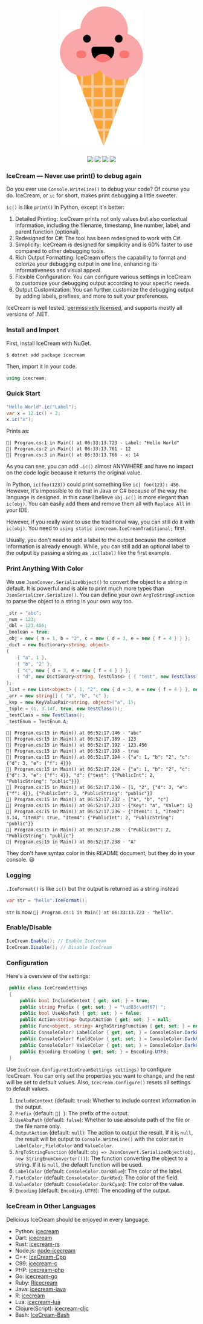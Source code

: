 <h1 align="center">
  <img src="logo.svg" width="220px" height="370px" alt="icecream">
</h1>

<p align="center">
  <a href="https://www.nuget.org/packages/icecream"><img src="https://img.shields.io/badge/nuget-v2.0.1-blue"></a>
  <a href="https://github.com/WAcry/icecream-csharp/actions/workflows/build-and-test.yml"><img src="https://github.com/gruns/icecream/actions/workflows/ci.yml/badge.svg"></a>
  <a href="https://github.com/WAcry/icecream-csharp/blob/master/LICENSE.md"><img src="https://img.shields.io/badge/license-MIT-green"></a>
  <a href="https://dotnet.microsoft.com/en-us/"><img src="https://img.shields.io/badge/.net-7|6|5|4.5|Core 3|Standard 2.0-blue"></a>
</p>

### IceCream — Never use print() to debug again

Do you ever use `Console.WriteLine()` to debug your code? Of course you
do. IceCream, or `ic` for short, makes print debugging a little sweeter.

`ic()` is like `print()` in Python, except it's better:

1. Detailed Printing: IceCream prints not only values but also contextual information, including the filename,
   timestamp, line number, label, and parent function (optional).
2. Redesigned for C#: The tool has been redesigned to work with C#.
3. Simplicity: IceCream is designed for simplicity and is 60% faster to use compared to other debugging tools.
4. Rich Output Formatting: IceCream offers the capability to format and colorize your debugging output in one line,
   enhancing its informativeness and visual appeal.
5. Flexible Configuration: You can configure various settings in IceCream to customize your debugging output according
   to your specific needs.
6. Output Customization: You can further customize the debugging output by adding labels, prefixes, and more to suit
   your preferences.

IceCream is well tested, [permissively licensed](LICENSE.txt), and
supports mostly all versions of .NET.

### Install and Import

First, install IceCream with NuGet.

```
$ dotnet add package icecream
```

Then, import it in your code.

```csharp
using icecream;
```

### Quick Start

```csharp
"Hello World".ic("Label");
var x = 12.ic() + 2;
x.ic("x");
```

Prints as:

```
🍧| Program.cs:1 in Main() at 06:33:13.723 - Label: "Hello World"
🍧| Program.cs:2 in Main() at 06:33:13.761 - 12
🍧| Program.cs:3 in Main() at 06:33:13.766 - x: 14
```

As you can see, you can add `.ic()` almost ANYWHERE and have no impact on the code logic because it returns the original
value.

In Python, `ic(foo(123))` could print something like `ic| foo(123): 456`. However, it's impossible to do that in
Java or C# because of the way the language is designed. In this case I believe `obj.ic()` is more elegant
than `ic(obj)`.
You can easily add them and remove them all with `Replace All` in your IDE.

However, if you really want to use the traditional way, you can still do it with `ic(obj)`. You need
to `using static icecream.IceCreamTraditional;` first.

Usually, you don't need to add a label to the output because the context information is already enough.
While, you can still add an optional label to the output by passing a string as `.ic(label)` like the first example.

### Print Anything With Color

We use `JsonConver.SerializeObject()` to convert the object to a string in default. It is powerful and is able to print
much more types than
`JsonSerializer.Serialize()`. You can define your own `ArgToStringFunction` to parse the object to a string in your own
way too.

```csharp
_str = "abc";
_num = 123;
_dbl = 123.456;
_boolean = true;
_obj = new { a = 1, b = "2", c = new { d = 3, e = new { f = 4 } } };
_dict = new Dictionary<string, object>
{
    { "a", 1 },
    { "b", "2" },
    { "c", new { d = 3, e = new { f = 4 } } },
    { "d", new Dictionary<string, TestClass> { { "test", new TestClass() } } }
};
_list = new List<object> { 1, "2", new { d = 3, e = new { f = 4 } }, new TestClass() };
_arr = new string[] { "a", "b", "c" };
_kvp = new KeyValuePair<string, object>("a", 1);
_tuple = (1, 3.14f, true, new TestClass());
_testClass = new TestClass();
_testEnum = TestEnum.A;
```

```
🍧| Program.cs:15 in Main() at 06:52:17.146 - "abc"
🍧| Program.cs:15 in Main() at 06:52:17.189 - 123
🍧| Program.cs:15 in Main() at 06:52:17.192 - 123.456
🍧| Program.cs:15 in Main() at 06:52:17.193 - true
🍧| Program.cs:15 in Main() at 06:52:17.194 - {"a": 1, "b": "2", "c": {"d": 3, "e": {"f": 4}}}
🍧| Program.cs:15 in Main() at 06:52:17.224 - {"a": 1, "b": "2", "c": {"d": 3, "e": {"f": 4}}, "d": {"test": {"PublicInt": 2, "PublicString": "public"}}}
🍧| Program.cs:15 in Main() at 06:52:17.230 - [1, "2", {"d": 3, "e": {"f": 4}}, {"PublicInt": 2, "PublicString": "public"}]
🍧| Program.cs:15 in Main() at 06:52:17.232 - ["a", "b", "c"]
🍧| Program.cs:15 in Main() at 06:52:17.233 - {"Key": "a", "Value": 1}
🍧| Program.cs:15 in Main() at 06:52:17.236 - {"Item1": 1, "Item2": 3.14, "Item3": true, "Item4": {"PublicInt": 2, "PublicString": "public"}}
🍧| Program.cs:15 in Main() at 06:52:17.238 - {"PublicInt": 2, "PublicString": "public"}
🍧| Program.cs:15 in Main() at 06:52:17.238 - "A"
```

They don't have syntax color in this README document, but they do in your console. 😃

### Logging

`.IceFormat()` is like `ic()` but the output is returned as a string instead

```csharp
var str = "hello".IceFormat();
```

`str` is now `🍧| Program.cs:1 in Main() at 06:33:13.723 - "hello"`.

### Enable/Disable

```csharp
IceCream.Enable(); // Enable IceCream
IceCream.Disable(); // Disable IceCream
```

### Configuration

Here's a overview of the settings:

```csharp
 public class IceCreamSettings
 {
     public bool IncludeContext { get; set; } = true;
     public string Prefix { get; set; } = "\ud83c\udf67| ";
     public bool UseAbsPath { get; set; } = false;
     public Action<string> OutputAction { get; set; } = null;
     public Func<object, string> ArgToStringFunction { get; set; } = null;
     public ConsoleColor? LabelColor { get; set; } = ConsoleColor.DarkBlue;
     public ConsoleColor? FieldColor { get; set; } = ConsoleColor.DarkRed;
     public ConsoleColor? ValueColor { get; set; } = ConsoleColor.DarkCyan;
     public Encoding Encoding { get; set; } = Encoding.UTF8;
 }
 ```

Use `IceCream.Configure(IceCreamSettings settings)` to configure IceCream. You can only set the properties you want to
change, and the rest will be set to default values. Also, `IceCream.Configure()` resets all settings to default values.

1. `IncludeContext` (default: `true`): Whether to include context information in the output.
2. `Prefix` (default: `🍧| `): The prefix of the output.
3. `UseAbsPath` (default: `false`): Whether to use absolute path of the file or the file name only.
4. `OutputAction` (default: `null`): The action to output the result. If it is `null`, the result will be output to
   `Console.WriteLine()` with the color set in `LabelColor`, `FieldColor` and `ValueColor`.
5. `ArgToStringFunction` (default: `obj => JsonConvert.SerializeObject(obj, new StringEnumConverter())`): The function
   converting the object to a string. If it is `null`, the default function will be used.
6. `LabelColor` (default: `ConsoleColor.DarkBlue`): The color of the label.
7. `FieldColor` (default: `ConsoleColor.DarkRed`): The color of the field.
8. `ValueColor` (default: `ConsoleColor.DarkCyan`): The color of the value.
9. `Encoding` (default: `Encoding.UTF8`): The encoding of the output.

### IceCream in Other Languages

Delicious IceCream should be enjoyed in every language.

- Python: [icecream](https://github.com/gruns/icecream)
- Dart: [icecream](https://github.com/HallerPatrick/icecream)
- Rust: [icecream-rs](https://github.com/ericchang00/icecream-rs)
- Node.js: [node-icecream](https://github.com/jmerle/node-icecream)
- C++: [IceCream-Cpp](https://github.com/renatoGarcia/icecream-cpp)
- C99: [icecream-c](https://github.com/chunqian/icecream-c)
- PHP: [icecream-php](https://github.com/ntzm/icecream-php)
- Go: [icecream-go](https://github.com/WAY29/icecream-go)
- Ruby: [Ricecream](https://github.com/nodai2hITC/ricecream)
- Java: [icecream-java](https://github.com/Akshay-Thakare/icecream-java)
- R: [icecream](https://github.com/lewinfox/icecream)
- Lua: [icecream-lua](https://github.com/wlingze/icecream-lua)
- Clojure(Script): [icecream-cljc](https://github.com/Eigenbahn/icecream-cljc)
- Bash: [IceCream-Bash](https://github.com/jtplaarj/IceCream-Bash)
